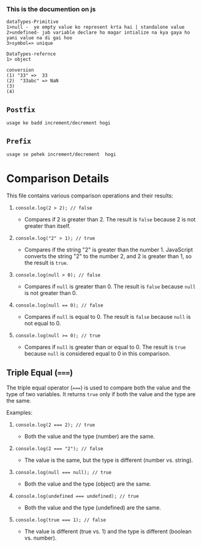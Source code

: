 ### This is the documention on js

```
dataTypes-Primitive
1>null -  ye empty value ko represent krta hai | standalone value
2>undefined- jab variable declare ho magar intialize na kya gaya ho yani value na di gai hoo
3>symbol=> unique
```

```
DataTypes-refernce
1> object
```

```
conversion
(1) "33" =>  33
(2)  "33abc" => NaN
(3)
(4)
```

## `Postfix`

```
usage ke badd increment/decrement hogi
```

## `Prefix`

```
usage se pehek increment/decrement  hogi
```

# Comparison Details

This file contains various comparison operations and their results:

1. `console.log(2 > 2); // false`

   - Compares if 2 is greater than 2. The result is `false` because 2 is not greater than itself.

2. `console.log("2" > 1); // true`

   - Compares if the string "2" is greater than the number 1. JavaScript converts the string "2" to the number 2, and 2 is greater than 1, so the result is `true`.

3. `console.log(null > 0); // false`

   - Compares if `null` is greater than 0. The result is `false` because `null` is not greater than 0.

4. `console.log(null == 0); // false`

   - Compares if `null` is equal to 0. The result is `false` because `null` is not equal to 0.

5. `console.log(null >= 0); // true`
   - Compares if `null` is greater than or equal to 0. The result is `true` because `null` is considered equal to 0 in this comparison.

## Triple Equal (`===`)

The triple equal operator (`===`) is used to compare both the value and the type of two variables. It returns `true` only if both the value and the type are the same.

Examples:

1. `console.log(2 === 2); // true`

   - Both the value and the type (number) are the same.

2. `console.log(2 === "2"); // false`

   - The value is the same, but the type is different (number vs. string).

3. `console.log(null === null); // true`

   - Both the value and the type (object) are the same.

4. `console.log(undefined === undefined); // true`

   - Both the value and the type (undefined) are the same.

5. `console.log(true === 1); // false`
   - The value is different (true vs. 1) and the type is different (boolean vs. number).
